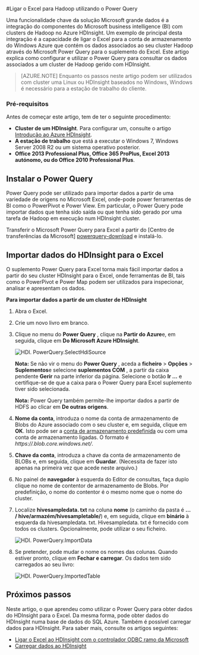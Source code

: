 <properties
    pageTitle="Ligar o Excel para Hadoop com o Power Query | Microsoft Azure"
    description="Saiba como tirar partido dos componentes do business intelligence e utilizar o Power Query para Excel para aceder aos dados armazenados num Hadoop no HDInsight."
    services="hdinsight"
    documentationCenter=""
    tags="azure-portal"
    authors="mumian"
    manager="jhubbard"
    editor="cgronlun"/>

<tags
    ms.service="hdinsight"
    ms.workload="big-data"
    ms.tgt_pltfrm="na"
    ms.devlang="na"
    ms.topic="article"
    ms.date="10/19/2016"
    ms.author="jgao"/>


#<a name="connect-excel-to-hadoop-by-using-power-query"></a>Ligar o Excel para Hadoop utilizando o Power Query

Uma funcionalidade chave da solução Microsoft grande dados é a integração do componentes do Microsoft business intelligence (BI) com clusters de Hadoop no Azure HDInsight. Um exemplo de principal desta integração é a capacidade de ligar o Excel para a conta de armazenamento do Windows Azure que contém os dados associados ao seu cluster Hadoop através do Microsoft Power Query para o suplemento do Excel. Este artigo explica como configurar e utilizar o Power Query para consultar os dados associados a um cluster de Hadoop gerido com HDInsight.

> [AZURE.NOTE] Enquanto os passos neste artigo podem ser utilizados com cluster uma Linux ou HDInsight baseados no Windows, Windows é necessário para a estação de trabalho do cliente.

### <a name="prerequisites"></a>Pré-requisitos

Antes de começar este artigo, tem de ter o seguinte procedimento:

- **Cluster de um HDInsight**. Para configurar um, consulte o artigo [Introdução ao Azure HDInsight][hdinsight-get-started].
- **A estação de trabalho** que está a executar o Windows 7, Windows Server 2008 R2 ou um sistema operativo posterior.
- **Office 2013 Professional Plus, Office 365 ProPlus, Excel 2013 autónomo, ou do Office 2010 Professional Plus**.


## <a name="install-power-query"></a>Instalar o Power Query

Power Query pode ser utilizado para importar dados a partir de uma variedade de origens no Microsoft Excel, onde-pode power ferramentas de BI como o PowerPivot e Power View. Em particular, o Power Query pode importar dados que tenha sido saída ou que tenha sido gerado por uma tarefa de Hadoop em execução num HDInsight cluster.

Transferir o Microsoft Power Query para Excel a partir do [Centro de transferências da Microsoft] [ powerquery-download] e instalá-lo.

## <a name="import-hdinsight-data-into-excel"></a>Importar dados do HDInsight para o Excel

O suplemento Power Query para Excel torna mais fácil importar dados a partir do seu cluster HDInsight para o Excel, onde ferramentas de BI, tais como o PowerPivot e Power Map podem ser utilizados para inspecionar, analisar e apresentam os dados.

**Para importar dados a partir de um cluster de HDInsight**

1. Abra o Excel.

2. Crie um novo livro em branco.

3. Clique no menu do **Power Query** , clique na **Partir do Azure**e, em seguida, clique em **Do Microsoft Azure HDInsight**.

    ![HDI. PowerQuery.SelectHdiSource][image-hdi-powerquery-hdi-source]

    **Nota:** Se não vir o menu do **Power Query** , aceda a **ficheiro** > **Opções** > **Suplementos**e selecione **suplementos COM** , a partir da caixa pendente **Gerir** na parte inferior da página. Selecione o botão **Ir …** e certifique-se de que a caixa para o Power Query para Excel suplemento tiver sido selecionada.

    **Nota:** Power Query também permite-lhe importar dados a partir de HDFS ao clicar em **De outras origens**.

3. **Nome da conta**, introduza o nome da conta de armazenamento de Blobs do Azure associado com o seu cluster e, em seguida, clique em **OK**. Isto pode ser a [conta de armazenamento predefinida](hdinsight-administer-use-management-portal.md#find-the-default-storage-account) ou com uma conta de armazenamento ligadas.  O formato é *https://<StorageAccountName>.blob.core.windows.net/*.

4. **Chave da conta**, introduza a chave da conta de armazenamento de BLOBs e, em seguida, clique em **Guardar**. (Necessita de fazer isto apenas na primeira vez que acede neste arquivo.)

5. No painel de **navegador** à esquerda do Editor de consultas, faça duplo clique no nome de contentor de armazenamento de Blobs. Por predefinição, o nome do contentor é o mesmo nome que o nome do cluster.

6. Localize **hivesampledata. txt** na coluna **nome** (o caminho da pasta é **... / hive/armazém/hivesampletable/**) e, em seguida, clique em **binário** à esquerda da hivesampledata. txt. Hivesampledata. txt é fornecido com todos os clusters. Opcionalmente, pode utilizar o seu ficheiro.

    ![HDI. PowerQuery.ImportData][image-hdi-powerquery-importdata]

7. Se pretender, pode mudar o nome os nomes das colunas. Quando estiver pronto, clique em **Fechar e carregar**.  Os dados tem sido carregados ao seu livro:

    ![HDI. PowerQuery.ImportedTable][image-hdi-powerquery-imported-table]

## <a name="next-steps"></a>Próximos passos

Neste artigo, o que aprendeu como utilizar o Power Query para obter dados do HDInsight para o Excel. Da mesma forma, pode obter dados do HDInsight numa base de dados do SQL Azure. Também é possível carregar dados para HDInsight. Para saber mais, consulte os artigos seguintes:

* [Ligar o Excel ao HDInsight com o controlador ODBC ramo da Microsoft][hdinsight-ODBC]
* [Carregar dados ao HDInsight][hdinsight-upload-data]

[hdinsight-ODBC]: hdinsight-connect-excel-hive-odbc-driver.md
[hdinsight-get-started]: hdinsight-hadoop-linux-tutorial-get-started.md
[hdinsight-upload-data]: hdinsight-upload-data.md

[image-hdi-powerquery-hdi-source]: ./media/hdinsight-connect-excel-power-query/HDI.PowerQuery.SelectHdiSource.png
[image-hdi-powerquery-importdata]: ./media/hdinsight-connect-excel-power-query/HDI.PowerQuery.ImportData.png
[image-hdi-powerquery-imported-table]: ./media/hdinsight-connect-excel-power-query/HDI.PowerQuery.ImportedTable.PNG

[powerquery-download]: http://go.microsoft.com/fwlink/?LinkID=286689
